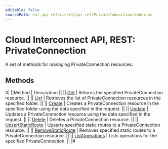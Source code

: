 ```yaml
---
editable: false
sourcePath: en/_api-ref/cic/v1/api-ref/PrivateConnection/index.md
---
```


# Cloud Interconnect API, REST: PrivateConnection

A set of methods for managing PrivateConnection resources.

## Methods

#|
||Method | Description ||
|| [Get](get.md) | Returns the specified PrivateConnection resource. ||
|| [List](list.md) | Retrieves the list of PrivateConnection resources in the specified folder. ||
|| [Create](create.md) | Creates a PrivateConnection resource in the specified folder using the data specified in the request. ||
|| [Update](update.md) | Updates a PrivateConnection resource using the data specified in the request. ||
|| [Delete](delete.md) | Deletes a PrivateConnection resource. ||
|| [UpsertStaticRoute](upsertStaticRoute.md) | Upserts specified static routes to a PrivateConnection resource. ||
|| [RemoveStaticRoute](removeStaticRoute.md) | Removes specified static routes to a PrivateConnection resource. ||
|| [ListOperations](listOperations.md) | Lists operations for the specified PrivateConnection. ||
|#